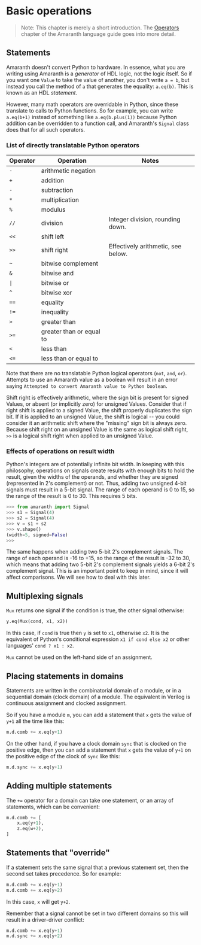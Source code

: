 # Basic operations

> Note: This chapter is merely a short introduction. The [Operators](https://amaranth-lang.org/docs/amaranth/latest/lang.html#operators) chapter of the Amaranth language guide goes into more detail.

## Statements

Amaranth doesn't convert Python to hardware. In essence, what you are writing using Amaranth is a *generator* of HDL logic, not the logic itself. So if you want one `Value` to take the value of another, you don't write `a = b`, but instead you call the method of `a` that generates the equality: `a.eq(b)`. This is known as an HDL *statement*.

However, many math operators are overridable in Python, since these translate to calls to Python functions. So for example, you can write `a.eq(b+1)` instead of something like `a.eq(b.plus(1))` because Python addition can be overridden to a function call, and Amaranth's `Signal` class does that for all such operators.

### List of directly translatable Python operators

| Operator | Operation                | Notes                            |
| -------- | ------------------------ | -------------------------------- |
| `-`      | arithmetic negation      |
| `+`      | addition                 |
| `-`      | subtraction              |
| `*`      | multiplication           |
| `%`      | modulus                  |
| `//`     | division                 | Integer division, rounding down. |
| `<<`     | shift left               |
| `>>`     | shift right              | Effectively arithmetic, see below. |
| `~`      | bitwise complement       |
| `&`      | bitwise and              |
| `\|`     | bitwise or               |
| `^`      | bitwise xor              |
| `==`     | equality                 |
| `!=`     | inequality               |
| `>`      | greater than             |
| `>=`     | greater than or equal to |
| `<`      | less than                |
| `<=`     | less than or equal to    |

Note that there are no translatable Python logical operators (`not`, `and`, `or`). Attempts to use an Amaranth value as a boolean will result in an error saying `Attempted to convert Amaranth value to Python boolean`.

Shift right is effectively arithmetic, where the sign bit is present for signed Values, or absent (or implicitly zero) for unsigned Values. Consider that if right shift is applied to a signed Value, the shift properly duplicates the sign bit. If it is applied to an unsigned Value, the shift is logical -- you could consider it an arithmetic shift where the "missing" sign bit is always zero. Because shift right on an unsigned Value is the same as logical shift right, `>>` is a logical shift right when applied to an unsigned Value.

### Effects of operations on result width

Python's integers are of potentially infinite bit width. In keeping with this philosophy, operations on signals create results with enough bits to hold the result, given the widths of the operands, and whether they are signed (represented in 2's complement) or not. Thus, adding two unsigned 4-bit signals must result in a 5-bit signal. The range of each operand is 0 to 15, so the range of the result is 0 to 30. This requires 5 bits.

```python
>>> from amaranth import Signal
>>> s1 = Signal(4)
>>> s2 = Signal(4)
>>> v = s1 + s2
>>> v.shape()
(width=5, signed=False)
>>>
```

The same happens when adding two 5-bit 2's complement signals. The range of each operand is -16 to +15, so the range of the result is -32 to 30, which means that adding two 5-bit 2's complement signals yields a 6-bit 2's complement signal. This is an important point to keep in mind, since it will affect comparisons. We will see how to deal with this later.

## Multiplexing signals

`Mux` returns one signal if the condition is true, the other signal otherwise:

```python
y.eq(Mux(cond, x1, x2))
```

In this case, if `cond` is true then `y` is set to `x1`, otherwise `x2`.  It is the equivalent of Python's conditional expression `x1 if cond else x2` or other languages' `cond ? x1 : x2`.

`Mux` cannot be used on the left-hand side of an assignment.

## Placing statements in domains

Statements are written in the combinatorial domain of a module, or in a sequential domain (clock domain) of a module. The equivalent in Verilog is continuous assignment and clocked assignment.

So if you have a module `m`, you can add a statement that `x` gets the value of `y+1` all the time like this:

```python
m.d.comb += x.eq(y+1)
```

On the other hand, if you have a clock domain `sync` that is clocked on the positive edge, then you can add a statement that `x` gets the value of `y+1` on the positive edge of the clock of `sync` like this:

```python
m.d.sync += x.eq(y+1)
```

## Adding multiple statements

The `+=` operator for a domain can take one statement, or an array of statements, which can be convenient:

```python
m.d.comb += [
    x.eq(y+1),
    z.eq(w+2),
]
```

## Statements that "override"

If a statement sets the same signal that a previous statement set, then the second set takes precedence. So for example:

```python
m.d.comb += x.eq(y+1)
m.d.comb += x.eq(y+2)
```

In this case, `x` will get `y+2`.

Remember that a signal cannot be set in two different domains so this will result in a driver-driver conflict:

```python
m.d.comb += x.eq(y+1)
m.d.sync += x.eq(y+2)
```

